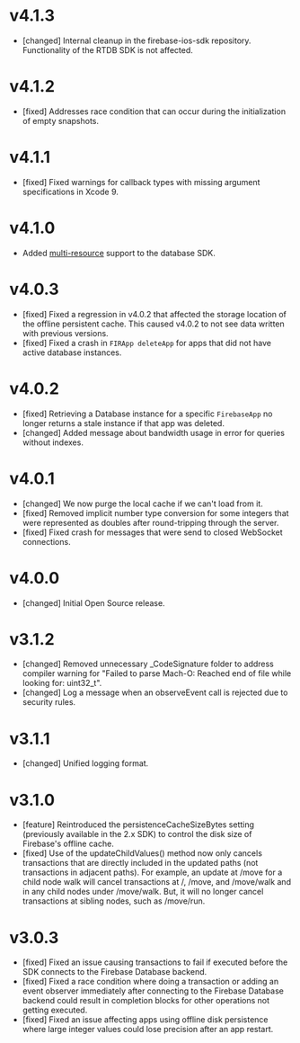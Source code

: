 # v4.1.3
- [changed] Internal cleanup in the firebase-ios-sdk repository. Functionality of the RTDB SDK is not affected.

# v4.1.2
- [fixed] Addresses race condition that can occur during the initialization of empty snapshots.

# v4.1.1
- [fixed] Fixed warnings for callback types with missing argument specifications in Xcode 9.

# v4.1.0
- Added [multi-resource](https://firebase.google.com/docs/database/usage/sharding) support to the database SDK.

# v4.0.3
- [fixed] Fixed a regression in v4.0.2 that affected the storage location of the offline persistent cache. This caused v4.0.2 to not see data written with previous versions.
- [fixed] Fixed a crash in `FIRApp deleteApp` for apps that did not have active database instances.

# v4.0.2
- [fixed] Retrieving a Database instance for a specific `FirebaseApp` no longer returns a stale instance if that app was deleted.
- [changed] Added message about bandwidth usage in error for queries without indexes.

# v4.0.1
- [changed] We now purge the local cache if we can't load from it.
- [fixed] Removed implicit number type conversion for some integers that were represented as doubles after round-tripping through the server.
- [fixed] Fixed crash for messages that were send to closed WebSocket connections.

# v4.0.0
- [changed] Initial Open Source release.

# v3.1.2

- [changed] Removed unnecessary _CodeSignature folder to address compiler
  warning for "Failed to parse Mach-O: Reached end of file while looking for:
  uint32_t".
- [changed] Log a message when an observeEvent call is rejected due to security
  rules.

# v3.1.1

- [changed] Unified logging format.

# v3.1.0

- [feature] Reintroduced the persistenceCacheSizeBytes setting (previously
  available in the 2.x SDK) to control the disk size of Firebase's offline
  cache.
- [fixed] Use of the updateChildValues() method now only cancels transactions
  that are directly included in the updated paths (not transactions in adjacent
  paths). For example, an update at /move for a child node walk will cancel
  transactions at /, /move, and /move/walk and in any child nodes under
  /move/walk. But, it will no longer cancel transactions at sibling nodes,
  such as /move/run.

# v3.0.3

- [fixed] Fixed an issue causing transactions to fail if executed before the
  SDK connects to the Firebase Database backend.
- [fixed] Fixed a race condition where doing a transaction or adding an event
  observer immediately after connecting to the Firebase Database backend could
  result in completion blocks for other operations not getting executed.
- [fixed] Fixed an issue affecting apps using offline disk persistence where
  large integer values could lose precision after an app restart.
